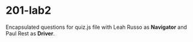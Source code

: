 # 201-lab2

Encapsulated questions for quiz.js file with Leah Russo as **Navigator** and Paul Rest as **Driver**.